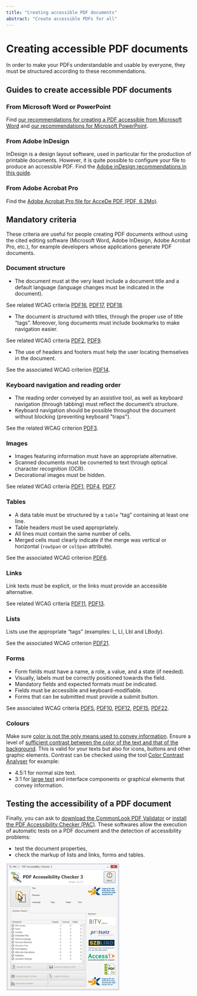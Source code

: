 ```yaml
---
title: "Creating accessible PDF documents"
abstract: "Create accessible PDFs for all"
---
```


# Creating accessible <abbr>PDF</abbr> documents

In order to make your PDFs understandable and usable by everyone, they must be structured according to these recommendations.

## Guides to create accessible PDF documents

### From Microsoft Word or PowerPoint

Find [our recommendations for creating a PDF accessible from Microsoft Word](/en/content-and-communication/word/) and [our recommendations for Microsoft PowerPoint](/en/content-and-communication/powerpoint/). 

### From Adobe InDesign
InDesign is a design layout software, used in particular for the production of printable documents.
However, it is quite possible to configure your file to produce an accessible PDF.
Find the [Adobe inDesign recommendations in this guide](http://www.pdf-accessible.com/notices-accessibilite-indesign-acrobat/#indesign).

### From Adobe Acrobat Pro

Find the [Adobe Acrobat Pro file for AcceDe PDF (PDF, 6,2Mo)](http://www.pdf-accessible.com/wp-content/uploads/2015/01/making-PDF-accessible-Acrobat.pdf).

## Mandatory criteria

These criteria are useful for people creating PDF documents without using the cited editing software (Microsoft Word, Adobe InDesign, Adobe Acrobat Pro, etc.), for example developers whose applications generate PDF documents.

### Document structure

* The document must at the very least include a document title and a default language (language changes must be indicated in the document).

See related WCAG criteria <a hreflang="en" href="https://www.w3.org/TR/WCAG20-TECHS/PDF16.html" title="WCAG 2.0 technique: PDF16: Setting the default language using the /Lang entry in the document catalog of a PDF document" aria-label="WCAG 2.0 technique: PDF16: Setting the default language using the /Lang entry in the document catalog of a PDF document"><abbr>PDF16</abbr></a>, <a hreflang="en" href="https://www.w3.org/TR/WCAG20-TECHS/PDF17.html" title="WCAG 2.0 technique: PDF17: Specifying consistent page numbering for PDF documents" aria-label="WCAG 2.0 technique: PDF17: Specifying consistent page numbering for PDF documents"><abbr>PDF17</abbr></a>, <a hreflang="en" href="https://www.w3.org/TR/WCAG20-TECHS/PDF18.html" title="WCAG 2.0 technique: PDF18: Specifying the document title using the Title entry in the document information dictionary of a PDF document" aria-label="WCAG 2.0 technique: PDF18: Specifying the document title using the Title entry in the document information dictionary of a PDF document"><abbr>PDF18</abbr></a>.

* The document is structured with titles, through the proper use of title “tags”. Moreover, long documents must include bookmarks to make navigation easier.

See related WCAG criteria <a hreflang="en" href="https://www.w3.org/TR/WCAG20-TECHS/PDF2.html" title="WCAG 2.0 technique: PDF2: Creating bookmarks in PDF documents" aria-label="WCAG 2.0 technique: PDF2: Creating bookmarks in PDF documents"><abbr>PDF2</abbr></a>, <a hreflang="en" href="https://www.w3.org/TR/WCAG20-TECHS/PDF9.html" title="WCAG 2.0 technique: PDF9: Providing headings by marking content with heading tags in PDF documents" aria-label="WCAG 2.0 technique: PDF9: Providing headings by marking content with heading tags in PDF documents"><abbr>PDF9</abbr></a>.

* The use of headers and footers must help the user locating themselves in the document.

See the associated WCAG criterion <a hreflang="en" href="https://www.w3.org/TR/WCAG20-TECHS/PDF14.html" title="WCAG 2.0 technique: PDF14: Providing running headers and footers in PDF documents" aria-label="WCAG 2.0 technique: PDF14: Providing running headers and footers in PDF documents"><abbr>PDF14</abbr></a>.

### Keyboard navigation and reading order

* The reading order conveyed by an assistive tool, as well as keyboard navigation (through tabbing) must reflect the document’s structure. 
* Keyboard navigation should be possible throughout the document without blocking (preventing keyboard "traps").

See the related WCAG criterion <a hreflang="en" href="https://www.w3.org/TR/WCAG20-TECHS/PDF3.html" title="WCAG 2.0 technique: PDF3: Ensuring correct tab and reading order in PDF documents" aria-label="WCAG 2.0 technique: PDF3: Ensuring correct tab and reading order in PDF documents"><abbr>PDF3</abbr></a>.

### Images

* Images featuring information must have an appropriate alternative. 
* Scanned documents must be covnerted to text through optical character recognition (<abbr>OCR</abbr>). 
* Decorational images must be hidden.

See related WCAG criteria <a hreflang="en" href="https://www.w3.org/TR/WCAG20-TECHS/PDF1.html" title="WCAG 2.0 technique: PDF1: Applying text alternatives to images with the Alt entry in PDF documents" aria-label="WCAG 2.0 technique: PDF1: Applying text alternatives to images with the Alt entry in PDF documents"><abbr>PDF1</abbr></a>, <a hreflang="en" href="https://www.w3.org/TR/WCAG20-TECHS/PDF4.html" title="WCAG 2.0 technique: PDF4: Hiding decorative images with the Artifact tag in PDF documents" aria-label="WCAG 2.0 technique: PDF4: Hiding decorative images with the Artifact tag in PDF documents"><abbr>PDF4</abbr></a>, <a hreflang="en" href="https://www.w3.org/TR/WCAG20-TECHS/PDF7.html" title="WCAG 2.0 technique: PDF7: Performing OCR on a scanned PDF document to provide actual text" aria-label="WCAG 2.0 technique: PDF7: Performing OCR on a scanned PDF document to provide actual text"><abbr>PDF7</abbr></a>.

### Tables

* A data table must be structured by a `table` “tag” containing at least one line. 
* Table headers must be used appropriately. 
* All lines must contain the same number of cells. 
* Merged cells must clearly indicate if the merge was vertical or horizontal (`rowSpan` or `colSpan` attribute).

See the associated WCAG criterion <a hreflang="en" href="https://www.w3.org/TR/WCAG20-TECHS/PDF6.html" title="WCAG 2.0 technique: PDF6: Using table elements for table markup in PDF Documents" aria-label="WCAG 2.0 technique: PDF6: Using table elements for table markup in PDF Documents"><abbr>PDF6</abbr></a>.

### Links

Link texts must be explicit, or the links must provide an accessible alternative.

See related WCAG criteria <a hreflang="en" href="https://www.w3.org/TR/WCAG20-TECHS/PDF11.html" title="WCAG 2.0 technique: PDF11: Providing links and link text using the Link annotation and the /Link structure element in PDF documents" aria-label="WCAG 2.0 technique: PDF11: Providing links and link text using the Link annotation and the /Link structure element in PDF documents"><abbr>PDF11</abbr></a>, <a hreflang="en" href="https://www.w3.org/TR/WCAG20-TECHS/PDF13.html" title="WCAG 2.0 technique: PDF13: Providing replacement text using the /Alt entry for links in PDF documents" aria-label="WCAG 2.0 technique: PDF13: Providing replacement text using the /Alt entry for links in PDF documents"><abbr>PDF13</abbr></a>.

### Lists

Lists use the appropriate “tags” (examples: L, LI, Lbl and LBody).

See the associated WCAG criterion <a hreflang="en" href="https://www.w3.org/TR/WCAG20-TECHS/PDF21.html" title="WCAG 2.0 technique: PDF21: Using List tags for lists in PDF documents" aria-label="WCAG 2.0 technique: PDF21: Using List tags for lists in PDF documents"><abbr>PDF21</abbr></a>.

### Forms

* Form fields must have a name, a role, a value, and a state (if needed). 
* Visually, labels must be correctly positioned towards the field. 
* Mandatory fields and expected formats must be indicated. 
* Fields must be accessible and keyboard-modifiable. 
* Forms that can be submitted must provide a submit button.

See associated WCAG criteria  <a hreflang="en" href="https://www.w3.org/TR/WCAG20-TECHS/PDF5.html" title="WCAG 2.0 technique: PDF5: Indicating required form controls in PDF forms" aria-label="WCAG 2.0 technique: PDF5: Indicating required form controls in PDF forms"><abbr>PDF5</abbr></a>, <a hreflang="en" href="https://www.w3.org/TR/WCAG20-TECHS/PDF10.html" title="WCAG 2.0 technique: PDF10: Providing labels for interactive form controls in PDF documents" aria-label="WCAG 2.0 technique: PDF10: Providing labels for interactive form controls in PDF documents"><abbr>PDF10</abbr></a>, <a hreflang="en" href="https://www.w3.org/TR/WCAG20-TECHS/PDF12.html" title="WCAG 2.0 technique: PDF12: Providing name, role, value information for form fields in PDF documents" aria-label="WCAG 2.0 technique: PDF12: Providing name, role, value information for form fields in PDF documents"><abbr>PDF12</abbr></a>, <a hreflang="en" href="https://www.w3.org/TR/WCAG20-TECHS/PDF15.html" title="WCAG 2.0 technique: PDF15: Providing submit buttons with the submit-form action in PDF forms" aria-label="WCAG 2.0 technique: PDF15: Providing submit buttons with the submit-form action in PDF forms"><abbr>PDF15</abbr></a>, <a hreflang="en" href="https://www.w3.org/TR/WCAG20-TECHS/PDF22.html" title="WCAG 2.0 technique: PDF22: Indicating when user input falls outside the required format or values in PDF forms" aria-label="WCAG 2.0 technique: PDF22: Indicating when user input falls outside the required format or values in PDF forms"><abbr>PDF22</abbr></a>.

### Colours

Make sure [color is not the only means used to convey information](/en/web/design/colors-and-contrasts/#do-not-use-colour-or-sensory-characteristics-as-the-unique-source-of-information).
Ensure a level of [sufficient contrast between the color of the text and that of the background](/en/web/design/colors-and-contrasts/#make-sure-there-is-enough-contrast-between-font-and-background-colors). This is valid for your texts but also for icons, buttons and other graphic elements. Contrast can be checked using the tool [Color Contrast Analyser](https://www.paciellogroup.com/resources/contrastanalyser/) for example:
* 4.5:1 for normal size text.
* 3:1 for [large text](/en/glossary/#large-text) and interface components or graphical elements that convey information.

## Testing the accessibility of a PDF document

Finally, you can ask to [download the CommonLook PDF Validator](https://commonlook.com/accessibility-software/pdf-validator/) or [install the PDF Accessibility Checker (PAC)](https://www.access-for-all.ch/en/pdf-accessibility-checker.html).
These softwares allow the execution of automatic tests on a PDF document and the detection of accessibility problems:
* test the document properties,
* check the markup of lists and links, forms and tables.

<img  src="/en/content-and-communication/images/pac1.png" alt=""/>
